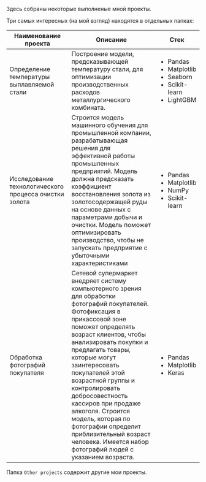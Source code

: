 Здесь собраны некоторые выполненые мной проекты.

Три самых интересных (на мой взгляд) находятся в отдельных папках:

| Наименование проекта | Описание | Стек |
| -------------------- | -------- | ---- |
|Определение температуры выплавляемой стали |Построение модели, предсказывающей температуру стали, для оптимизации производственных расходов металлургического комбината. | <ul> <li>Pandas</li> <li>Matplotlib</li> <li>Seaborn</li> <li>Scikit-learn</li> <li>LightGBM</li>|
|Исследование технологического процесса очистки золота |Строится модель машинного обучения для промышленной компании, разрабатывающая решения для эффективной работы промышленных предприятий. Модель должна предсказать коэффициент восстановления золота из золотосодержащей руды на основе данных с параметрами добычи и очистки. Модель поможет оптимизировать производство, чтобы не запускать предприятие с убыточными характеристиками|<ul> <li>Pandas</li> <li>Matplotlib <li>NumPy</li> <li>Scikit-learn</li></ul>|
|Обработка фотографий покупателя|Сетевой супермаркет внедряет систему компьютерного зрения для обработки фотографий покупателей. Фотофиксация в прикассовой зоне поможет определять возраст клиентов, чтобы анализировать покупки и предлагать товары, которые могут заинтересовать покупателей этой возрастной группы и контролировать добросовестность кассиров при продаже алкоголя. Строится модель, которая по фотографии определит приблизительный возраст человека. Имеется набор фотографий людей с указанием возраста.|<ul><li>Pandas</li><li>Matplotlib</li><li>Keras</li></ul>|

Папка `Other projects` содержит другие мои проекты.